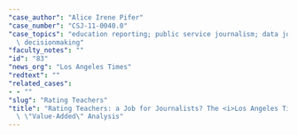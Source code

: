```yaml
---
"case_author": "Alice Irene Pifer"
"case_number": "CSJ-11-0040.0"
"case_topics": "education reporting; public service journalism; data journalism; editorial\
  \ decisionmaking"
"faculty_notes": ""
"id": "83"
"news_org": "Los Angeles Times"
"redtext": ""
"related_cases":
- - ""
"slug": "Rating Teachers"
"title": "Rating Teachers: a Job for Journalists? The <i>Los Angeles Times</i> and\
  \ \"Value-Added\" Analysis"
---
```

